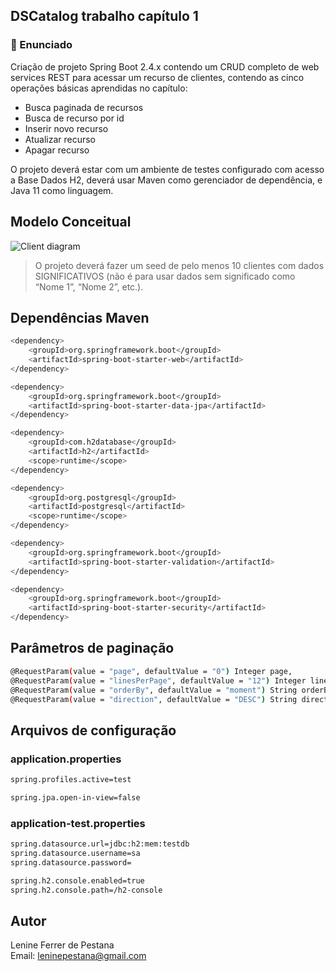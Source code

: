 ## DSCatalog trabalho capítulo 1
### 📝 Enunciado
Criação de projeto Spring Boot 2.4.x contendo um CRUD completo de web services REST para acessar um recurso de clientes, contendo as cinco operações básicas aprendidas no capítulo:
-	Busca paginada de recursos
-	Busca de recurso por id
-	Inserir novo recurso
-	Atualizar recurso
-	Apagar recurso

O projeto deverá estar com um ambiente de testes configurado com acesso a Base Dados H2, deverá usar Maven como gerenciador de dependência, e Java 11 como linguagem.

## Modelo Conceitual
![Client diagram](https://user-images.githubusercontent.com/22635013/134638920-1ccbd8c8-0f04-47aa-9a06-b061c58e08b8.jpg)

> O projeto deverá fazer um seed de pelo menos 10 clientes com dados SIGNIFICATIVOS (não é para usar dados sem significado como “Nome 1”, “Nome 2”, etc.).

## Dependências Maven

```bash
<dependency>
	<groupId>org.springframework.boot</groupId>
	<artifactId>spring-boot-starter-web</artifactId>
</dependency>

<dependency>
	<groupId>org.springframework.boot</groupId>
	<artifactId>spring-boot-starter-data-jpa</artifactId>
</dependency>

<dependency>
	<groupId>com.h2database</groupId>
	<artifactId>h2</artifactId>
	<scope>runtime</scope>
</dependency>

<dependency>
	<groupId>org.postgresql</groupId>
	<artifactId>postgresql</artifactId>
	<scope>runtime</scope>
</dependency>

<dependency>
	<groupId>org.springframework.boot</groupId>
	<artifactId>spring-boot-starter-validation</artifactId>
</dependency>

<dependency>
	<groupId>org.springframework.boot</groupId>
	<artifactId>spring-boot-starter-security</artifactId>
</dependency>
```
## Parâmetros de paginação

```bash
@RequestParam(value = "page", defaultValue = "0") Integer page,
@RequestParam(value = "linesPerPage", defaultValue = "12") Integer linesPerPage,
@RequestParam(value = "orderBy", defaultValue = "moment") String orderBy,
@RequestParam(value = "direction", defaultValue = "DESC") String direction)

```

## Arquivos de configuração

### application.properties

```bash
spring.profiles.active=test

spring.jpa.open-in-view=false
```
### application-test.properties

```bash
spring.datasource.url=jdbc:h2:mem:testdb
spring.datasource.username=sa
spring.datasource.password=

spring.h2.console.enabled=true
spring.h2.console.path=/h2-console
```


## Autor
Lenine Ferrer de Pestana <br />
Email: leninepestana@gmail.com